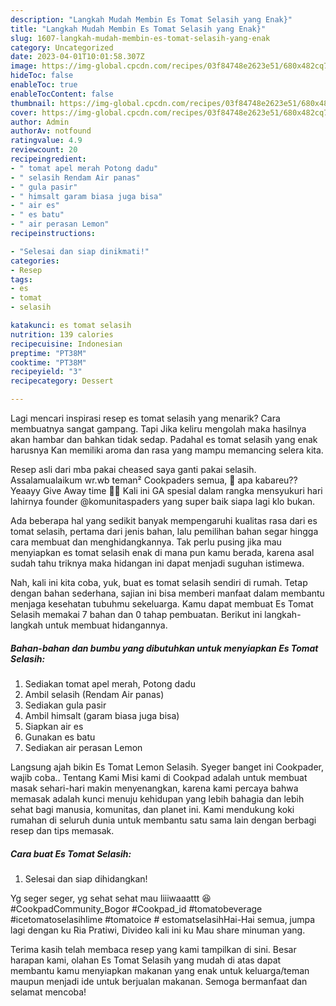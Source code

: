 ```yaml
---
description: "Langkah Mudah Membin Es Tomat Selasih yang Enak}"
title: "Langkah Mudah Membin Es Tomat Selasih yang Enak}"
slug: 1607-langkah-mudah-membin-es-tomat-selasih-yang-enak
category: Uncategorized
date: 2023-04-01T10:01:58.307Z
image: https://img-global.cpcdn.com/recipes/03f84748e2623e51/680x482cq70/es-tomat-selasih-foto-resep-utama.jpg
hideToc: false
enableToc: true
enableTocContent: false
thumbnail: https://img-global.cpcdn.com/recipes/03f84748e2623e51/680x482cq70/es-tomat-selasih-foto-resep-utama.jpg
cover: https://img-global.cpcdn.com/recipes/03f84748e2623e51/680x482cq70/es-tomat-selasih-foto-resep-utama.jpg
author: Admin
authorAv: notfound
ratingvalue: 4.9
reviewcount: 20
recipeingredient:
- " tomat apel merah Potong dadu"
- " selasih Rendam Air panas"
- " gula pasir"
- " himsalt garam biasa juga bisa"
- " air es"
- " es batu"
- " air perasan Lemon"
recipeinstructions:

- "Selesai dan siap dinikmati!"
categories:
- Resep
tags:
- es
- tomat
- selasih

katakunci: es tomat selasih 
nutrition: 139 calories
recipecuisine: Indonesian
preptime: "PT38M"
cooktime: "PT38M"
recipeyield: "3"
recipecategory: Dessert

---
```



Lagi mencari inspirasi resep es tomat selasih yang menarik? Cara membuatnya sangat gampang. Tapi Jika keliru mengolah maka hasilnya akan hambar dan bahkan tidak sedap. Padahal es tomat selasih yang enak harusnya Kan memiliki aroma dan rasa yang mampu memancing selera kita.


Resep asli dari mba pakai cheased saya ganti pakai selasih. Assalamualaikum wr.wb teman² Cookpaders semua, 👋 apa kabareu?? Yeaayy Give Away time 🎉🎉 Kali ini GA spesial dalam rangka mensyukuri hari lahirnya founder @komunitaspaders yang super baik siapa lagi klo bukan.

Ada beberapa hal yang sedikit banyak mempengaruhi kualitas rasa dari es tomat selasih, pertama dari jenis bahan, lalu pemilihan bahan segar hingga cara membuat dan menghidangkannya. Tak perlu pusing jika mau menyiapkan es tomat selasih enak di mana pun kamu berada, karena asal sudah tahu triknya maka hidangan ini dapat menjadi suguhan istimewa.


Nah, kali ini kita coba, yuk, buat es tomat selasih sendiri di rumah. Tetap dengan bahan sederhana, sajian ini bisa memberi manfaat dalam membantu menjaga kesehatan tubuhmu sekeluarga. Kamu dapat membuat Es Tomat Selasih memakai 7 bahan dan 0 tahap pembuatan. Berikut ini langkah-langkah untuk membuat hidangannya.

<!--inarticleads1-->

##### Bahan-bahan dan bumbu yang dibutuhkan untuk menyiapkan Es Tomat Selasih:

1. Sediakan  tomat apel merah, Potong dadu
1. Ambil  selasih (Rendam Air panas)
1. Sediakan  gula pasir
1. Ambil  himsalt (garam biasa juga bisa)
1. Siapkan  air es
1. Gunakan  es batu
1. Sediakan  air perasan Lemon


Langsung ajah bikin Es Tomat Lemon Selasih. Syeger banget ini Cookpader, wajib coba.. Tentang Kami Misi kami di Cookpad adalah untuk membuat masak sehari-hari makin menyenangkan, karena kami percaya bahwa memasak adalah kunci menuju kehidupan yang lebih bahagia dan lebih sehat bagi manusia, komunitas, dan planet ini. Kami mendukung koki rumahan di seluruh dunia untuk membantu satu sama lain dengan berbagi resep dan tips memasak. 

<!--inarticleads2-->

##### Cara buat Es Tomat Selasih:


1. Selesai dan siap dihidangkan!

Yg seger seger, yg sehat sehat mau liiiwaaattt 😆 #CookpadCommunity_Bogor #Cookpad_id #tomatobeverage #icetomatoselasihlime #tomatoice # estomatselasihHai-Hai semua, jumpa lagi dengan ku Ria Pratiwi, Divideo kali ini ku Mau share minuman yang. 

Terima kasih telah membaca resep yang kami tampilkan di sini. Besar harapan kami, olahan Es Tomat Selasih yang mudah di atas dapat membantu kamu menyiapkan makanan yang enak untuk keluarga/teman maupun menjadi ide untuk berjualan makanan. Semoga bermanfaat dan selamat mencoba!

